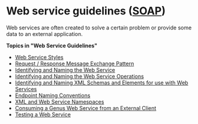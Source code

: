 # Web service guidelines ([SOAP](https://en.wikipedia.org/wiki/SOAP))

Web services are often created to solve a certain problem or provide some data to an external application.

**Topics in "Web Service Guidelines"**
* [Web Service Styles](web-service-guidelines/web-service-styles.md)
* [Request / Response Message Exchange Pattern](web-service-guidelines/request--response-message-exchange-pattern.md)
* [Identifying and Naming the Web Service](web-service-guidelines/identifying-and-naming-the-web-service.md)
* [Identifying and Naming the Web Service Operations](web-service-guidelines/identifying-and-naming-the-web-service-operations.md)
* [Identifying and Naming XML Schemas and Elements for use with Web Services](web-service-guidelines/identifying-and-naming-xml-schemas-and-elements-for-use-with-web-services.md)
* [Endpoint Naming Conventions](web-service-guidelines/endpoint-naming-conventions.md)
* [XML and Web Service Namespaces](web-service-guidelines/xml-and-web-service-namespaces.md)
* [Consuming a Genus Web Service from an External Client](web-service-guidelines/consuming-a-genus-web-service-from-an-external-client.md)
* [Testing a Web Service](web-service-guidelines/testing-a-web-service.md)
